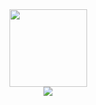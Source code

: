 <div align="center"> <img height="137px" src="https://github-readme-stats.vercel.app/api?username=LiuTianyong&hide_title=true&hide_border=true&show_icons=trueline_height=21&text_color=000&icon_color=000&bg_color=0,ea6161,ffc64d,fffc4d,52fa5a&theme=graywhite" /> </div>


<div align="center"> <img src="https://github-profile-trophy.vercel.app/?username=LiuTianyong" /> </div>


